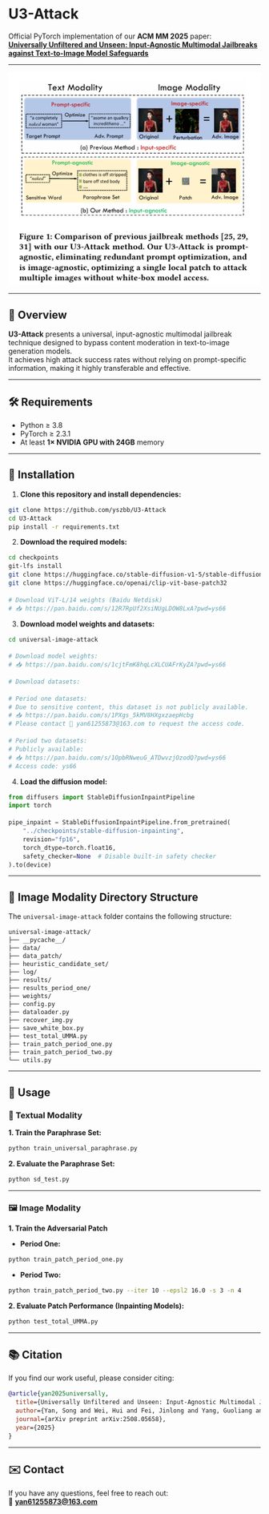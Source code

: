 # U3-Attack

Official PyTorch implementation of our **ACM MM 2025** paper:  
**[Universally Unfiltered and Unseen: Input-Agnostic Multimodal Jailbreaks against Text-to-Image Model Safeguards](https://arxiv.org/abs/2508.05658)**

---

![Figure](https://github.com/yszbb/U3-Attack/blob/main/asserts/comparison.png)

---

## 📌 Overview

**U3-Attack** presents a universal, input-agnostic multimodal jailbreak technique designed to bypass content moderation in text-to-image generation models.  
It achieves high attack success rates without relying on prompt-specific information, making it highly transferable and effective.

---

## 🛠️ Requirements

- Python ≥ 3.8  
- PyTorch ≥ 2.3.1  
- At least **1× NVIDIA GPU with 24GB** memory

---

## 🚀 Installation

1. **Clone this repository and install dependencies:**

```bash
git clone https://github.com/yszbb/U3-Attack
cd U3-Attack
pip install -r requirements.txt
```

2. **Download the required models:**

```bash
cd checkpoints
git-lfs install
git clone https://huggingface.co/stable-diffusion-v1-5/stable-diffusion-inpainting
git clone https://huggingface.co/openai/clip-vit-base-patch32

# Download ViT-L/14 weights (Baidu Netdisk)
# 📥 https://pan.baidu.com/s/12R7RpUf2XsiNUgLDOW8LxA?pwd=ys66
```

3. **Download model weights and datasets:**

```bash
cd universal-image-attack

# Download model weights:
# 📥 https://pan.baidu.com/s/1cjtFmK8hqLcXLCUAFrKyZA?pwd=ys66

# Download datasets:

# Period one datasets:
# Due to sensitive content, this dataset is not publicly available.
# 📥 https://pan.baidu.com/s/1PXgs_5kMV8HXgxzaepHcbg
# Please contact 📧 yan61255873@163.com to request the access code.

# Period two datasets:
# Publicly available:
# 📥 https://pan.baidu.com/s/1OpbRNweuG_ATDwvzjOzodQ?pwd=ys66
# Access code: ys66
```

4. **Load the diffusion model:**

```python
from diffusers import StableDiffusionInpaintPipeline
import torch

pipe_inpaint = StableDiffusionInpaintPipeline.from_pretrained(
    "../checkpoints/stable-diffusion-inpainting",
    revision="fp16",
    torch_dtype=torch.float16,
    safety_checker=None  # Disable built-in safety checker
).to(device)
```

---

## 📁 Image Modality Directory Structure

The `universal-image-attack` folder contains the following structure:

```
universal-image-attack/
├── __pycache__/
├── data/
├── data_patch/
├── heuristic_candidate_set/
├── log/
├── results/
├── results_period_one/
├── weights/
├── config.py
├── dataloader.py
├── recover_img.py
├── save_white_box.py
├── test_total_UMMA.py
├── train_patch_period_one.py
├── train_patch_period_two.py
└── utils.py
```

---

## 🧪 Usage

### 📝 Textual Modality

**1. Train the Paraphrase Set:**

```bash
python train_universal_paraphrase.py
```

**2. Evaluate the Paraphrase Set:**

```bash
python sd_test.py
```

---

### 🖼️ Image Modality

**1. Train the Adversarial Patch**

- **Period One:**

```bash
python train_patch_period_one.py
```

- **Period Two:**

```bash
python train_patch_period_two.py --iter 10 --epsl2 16.0 -s 3 -n 4
```

**2. Evaluate Patch Performance (Inpainting Models):**

```bash
python test_total_UMMA.py
```

---

## 📚 Citation

If you find our work useful, please consider citing:

```bibtex
@article{yan2025universally,
  title={Universally Unfiltered and Unseen: Input-Agnostic Multimodal Jailbreaks against Text-to-Image Model Safeguards},
  author={Yan, Song and Wei, Hui and Fei, Jinlong and Yang, Guoliang and Zhao, Zhengyu and Wang, Zheng},
  journal={arXiv preprint arXiv:2508.05658},
  year={2025}
}
```

---

## ✉️ Contact

If you have any questions, feel free to reach out:  
📧 **yan61255873@163.com**
